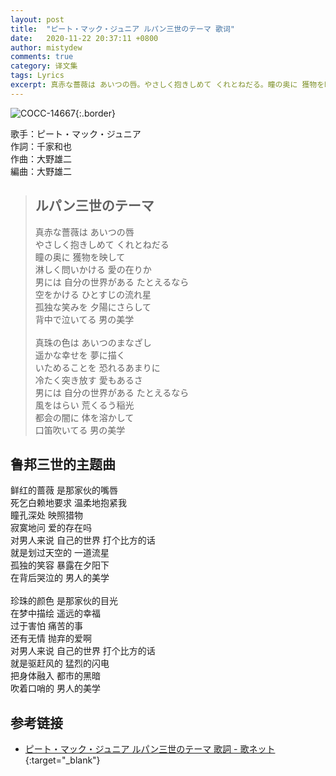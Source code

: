 ```yaml
---
layout: post
title:  "ピート・マック・ジュニア ルパン三世のテーマ 歌词"
date:   2020-11-22 20:37:11 +0800
author: mistydew
comments: true
category: 译文集
tags: Lyrics
excerpt: 真赤な薔薇は あいつの唇。やさしく抱きしめて くれとねだる。瞳の奥に 獲物を映して、淋しく問いかける 愛の在りか。
---
```

![COCC-14667](https://columbia.jp/prod-info/jacket/COCC-14667.jpg){:.border}

歌手：ピート・マック・ジュニア<br>
作詞：千家和也<br>
作曲：大野雄二<br>
編曲：大野雄二

<blockquote class="original">
  <h2>ルパン三世のテーマ</h2>
  <p>
    真赤な薔薇は あいつの唇<br>
    やさしく抱きしめて くれとねだる<br>
    瞳の奥に 獲物を映して<br>
    淋しく問いかける 愛の在りか<br>
    男には 自分の世界がある たとえるなら<br>
    空をかける ひとすじの流れ星<br>
    孤独な笑みを 夕陽にさらして<br>
    背中で泣いてる 男の美学<br>
    <br>
    真珠の色は あいつのまなざし<br>
    遥かな幸せを 夢に描く<br>
    いためることを 恐れるあまりに<br>
    冷たく突き放す 愛もあるさ<br>
    男には 自分の世界がある たとえるなら<br>
    風をはらい 荒くるう稲光<br>
    都会の闇に 体を溶かして<br>
    口笛吹いてる 男の美学
  </p>
</blockquote>

<div class="translation">
  <h2>鲁邦三世的主题曲</h2>
  <p>
    鲜红的蔷薇 是那家伙的嘴唇<br>
    死乞白赖地要求 温柔地抱紧我<br>
    瞳孔深处 映照猎物<br>
    寂寞地问 爱的存在吗<br>
    对男人来说 自己的世界 打个比方的话<br>
    就是划过天空的 一道流星<br>
    孤独的笑容 暴露在夕阳下<br>
    在背后哭泣的 男人的美学<br>
    <br>
    珍珠的颜色 是那家伙的目光<br>
    在梦中描绘 遥远的幸福<br>
    过于害怕 痛苦的事<br>
    还有无情 抛弃的爱啊<br>
    对男人来说 自己的世界 打个比方的话<br>
    就是驱赶风的 猛烈的闪电<br>
    把身体融入 都市的黑暗<br>
    吹着口哨的 男人的美学
  </p>
</div>

## 参考链接

* [ピート・マック・ジュニア ルパン三世のテーマ 歌詞 - 歌ネット](https://www.uta-net.com/song/39545/){:target="_blank"}
